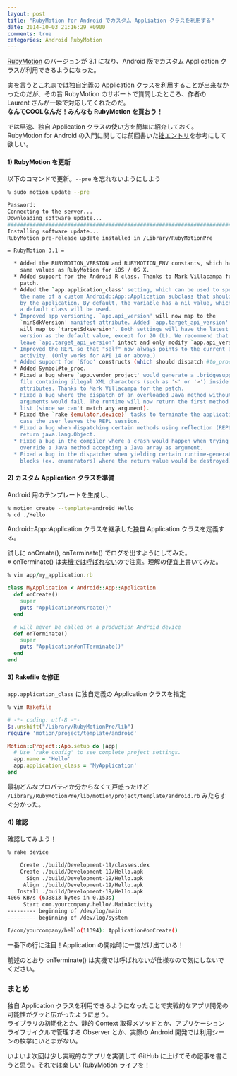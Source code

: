 ```yaml
---
layout: post
title: "RubyMotion for Android でカスタム Appliation クラスを利用する"
date: 2014-10-03 21:16:29 +0900
comments: true
categories: Android RubyMotion
---
```


[RubyMotion](http://www.rubymotion.com/ "RubyMotion") のバージョンが 3.1 になり、Android 版でカスタム Application クラスが利用できるようになった。

実を言うとこれまでは独自定義の Application クラスを利用することが出来なかったのだが、その旨 RubyMotion のサポートで質問したところ、作者の Laurent さんが一瞬で対応してくれたのだ。  
**なんてCOOLなんだ！みんなも RubyMotion を買おう！**

では早速、独自 Application クラスの使い方を簡単に紹介しておく。RubyMotion for Android の入門に関しては前回書いた[拙エントリ](http://blog.shiroyama.us/blog/2014/09/20/rubymotion-for-android/ "RubyMotion for Android を使ってみる")を参考にして欲しい。

#### 1) RubyMotion を更新

以下のコマンドで更新。`--pre` を忘れないようにしよう

```bash
% sudo motion update --pre

Password:
Connecting to the server...
Downloading software update...
######################################################################## 100.0%
Installing software update...
RubyMotion pre-release update installed in /Library/RubyMotionPre

= RubyMotion 3.1 =

  * Added the RUBYMOTION_VERSION and RUBYMOTION_ENV constants, which have the
    same values as RubyMotion for iOS / OS X.
  * Added support for the Android R class. Thanks to Mark Villacampa for the
    patch.
  * Added the `app.application_class' setting, which can be used to specify
    the name of a custom Android::App::Application subclass that should be used
    by the application. By default, the variable has a nil value, which means
    a default class will be used.
  * Improved app versioning. `app.api_version' will now map to the
    `minSdkVersion' manifest attribute. Added `app.target_api_version' which
    will map to `targetSdkVersion'. Both settings will have the latest API
    version as the default value, except for 20 (L). We recommend that you
    leave `app.target_api_version' intact and only modify `app.api_version'.
  * Improved the REPL so that "self" now always points to the current app
    activity. (Only works for API 14 or above.)
  * Added support for `&foo' constructs (which should dispatch #to_proc).
  * Added Symbol#to_proc.
  * Fixed a bug where `app.vendor_project' would generate a .bridgesupport
    file containing illegal XML characters (such as '<' or '>') inside
    attributes. Thanks to Mark Villacampa for the patch.
  * Fixed a bug where the dispatch of an overloaded Java method without
    arguments would fail. The runtime will now return the first method of the
    list (since we can't match any argument).
  * Fixed the `rake {emulator,device}' tasks to terminate the application in
    case the user leaves the REPL session.
  * Fixed a bug when dispatching certain methods using reflection (REPL) that
    return java.lang.Object.
  * Fixed a bug in the compiler where a crash would happen when trying to
    override a Java method accepting a Java array as argument.
  * Fixed a bug in the dispatcher when yielding certain runtime-generated
    blocks (ex. enumerators) where the return value would be destroyed.
```

#### 2) カスタム Application クラスを準備

Android 用のテンプレートを生成し、

```bash
% motion create --template=android Hello
% cd ./Hello
```

Android::App::Application クラスを継承した独自 Application クラスを定義する。

試しに onCreate(), onTerminate() でログを出すようにしてみた。  
※ onTerminate() は[実機では呼ばれない](http://developer.android.com/reference/android/app/Application.html#onTerminate\(\))ので注意。理解の便宜上書いてみた。

```ruby
% vim app/my_application.rb

class MyApplication < Android::App::Application
  def onCreate()
    super
    puts "Application#onCreate()"
  end

  # will never be called on a production Android device
  def onTerminate()
    super
    puts "Application#onTTerminate()"
  end
end
```

#### 3) Rakefile を修正

`app.application_class` に独自定義の Application クラスを指定

```ruby
% vim Rakefile

# -*- coding: utf-8 -*-
$:.unshift("/Library/RubyMotionPre/lib")
require 'motion/project/template/android'

Motion::Project::App.setup do |app|
  # Use `rake config' to see complete project settings.
  app.name = 'Hello'
  app.application_class = 'MyApplication'
end
```

最初どんなプロパティか分からなくて戸惑ったけど `/Library/RubyMotionPre/lib/motion/project/template/android.rb` みたらすぐ分かった。

#### 4) 確認

確認してみよう！

```bash
% rake device

    Create ./build/Development-19/classes.dex
    Create ./build/Development-19/Hello.apk
      Sign ./build/Development-19/Hello.apk
     Align ./build/Development-19/Hello.apk
   Install ./build/Development-19/Hello.apk
4066 KB/s (638813 bytes in 0.153s)
     Start com.yourcompany.hello/.MainActivity
--------- beginning of /dev/log/main
--------- beginning of /dev/log/system

I/com/yourcompany/hello(11394): Application#onCreate()
```

一番下の行に注目！Application の開始時に一度だけ出ている！

前述のとおり onTerminate() は実機では呼ばれないが仕様なので気にしないでください。

### まとめ

独自 Application クラスを利用できるようになったことで実戦的なアプリ開発の可能性がグッと広がったように思う。  
ライブラリの初期化とか、静的 Context 取得メソッドとか、アプリケーションライフサイクルで管理する Observer とか、実際の Android 開発では利用シーンの枚挙にいとまがない。

いよいよ次回は少し実戦的なアプリを実装して GitHub に上げてその記事を書こうと思う。それでは楽しい RubyMotion ライフを！
